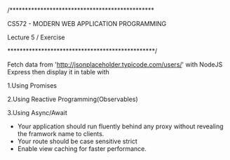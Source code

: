 /*********************************************** 

  CS572 - MODERN WEB APPLICATION PROGRAMMING

  Lecture 5 / Exercise 
  
************************************************/

Fetch data from 'http://jsonplaceholder.typicode.com/users/' with NodeJS Express then display it in table with 

1.Using Promises

2.Using Reactive Programming(Observables)

3.Using Async/Await

* Your application should run fluently behind any proxy without revealing the framwork name to clients.
* Your route should be case sensitive strict
* Enable view caching for faster performance.
